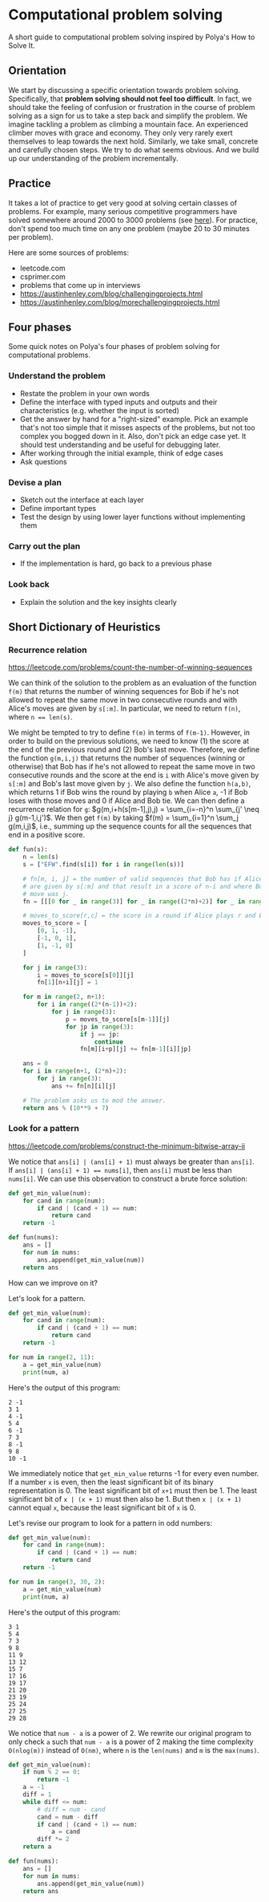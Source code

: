 # Computational problem solving

A short guide to computational problem solving inspired by Polya's How to Solve It.

## Orientation

We start by discussing a specific orientation towards problem solving. Specifically, that **problem solving should not feel too difficult**. In fact, we should take the feeling of confusion or frustration in the course of problem solving as a sign for us to take a step back and simplify the problem. We imagine tackling a problem as climbing a mountain face. An experienced climber moves with grace and economy. They only very rarely exert themselves to leap towards the next hold. Similarly, we take small, concrete and carefully chosen steps. We try to do what seems obvious. And we build up our understanding of the problem incrementally.

## Practice

It takes a lot of practice to get very good at solving certain classes of problems. For example, many serious competitive programmers have solved somewhere around 2000 to 3000 problems (see [here](https://www.redgreencode.com/many-problems-need-solve/)). For practice, don't spend too much time on any one problem (maybe 20 to 30 minutes per problem). 

Here are some sources of problems:
* leetcode.com
* csprimer.com
* problems that come up in interviews
* https://austinhenley.com/blog/challengingprojects.html
* https://austinhenley.com/blog/morechallengingprojects.html

## Four phases

Some quick notes on Polya's four phases of problem solving for computational problems.

### Understand the problem

* Restate the problem in your own words
* Define the interface with typed inputs and outputs and their characteristics (e.g. whether the input is sorted)
* Get the answer by hand for a "right-sized" example. Pick an example that's not too simple that it misses aspects of the problems, but not too complex you bogged down in it. Also, don't pick an edge case yet. It should test understanding and be useful for debugging later.
* After working through the initial example, think of edge cases
* Ask questions

### Devise a plan

* Sketch out the interface at each layer
* Define important types
* Test the design by using lower layer functions without implementing them

### Carry out the plan

* If the implementation is hard, go back to a previous phase

### Look back

* Explain the solution and the key insights clearly

## Short Dictionary of Heuristics

### Recurrence relation

https://leetcode.com/problems/count-the-number-of-winning-sequences

We can think of the solution to the problem as an evaluation of the function `f(m)` that returns the number of winning sequences for Bob if he's not allowed to repeat the same move in two consecutive rounds and with Alice's moves are given by `s[:m]`. In particular, we need to return `f(n)`, where `n == len(s)`.

We might be tempted to try to define `f(m)` in terms of `f(m-1)`. However, in order to build on the previous solutions, we need to know (1) the score at the end of the previous round and (2) Bob's last move. Therefore, we define the function `g(m,i,j)` that returns the number of sequences (winning or otherwise) that Bob has if he's not allowed to repeat the same move in two consecutive rounds and the score at the end is `i` with Alice's move given by `s[:m]` and Bob's last move given by `j`. We also define the function `h(a,b)`, which returns 1 if Bob wins the round by playing `b` when Alice `a`, -1 if Bob loses with those moves and 0 if Alice and Bob tie. We can then define a recurrence relation for `g`: $g(m,i+h(s[m-1],j),j) = \sum_{i=-n}^n \sum_{j' \neq j} g(m-1,i,j')$. We then get `f(m)` by taking $f(m) = \sum_{i=1}^n \sum_j g(m,i,j)$, i.e., summing up the sequence counts for all the sequences that end in a positive score.

```python
def fun(s):
	n = len(s)
	s = ["EFW".find(s[i]) for i in range(len(s))]

	# fn[m, i, j] = the number of valid sequences that Bob has if Alice's moves
	# are given by s[:m] and that result in a score of n-i and where Bob's last
	# move was j.
	fn = [[[0 for _ in range(3)] for _ in range((2*n)+2)] for _ in range(n+1)]

	# moves_to_score[r,c] = the score in a round if Alice plays r and Bob plays c.
	moves_to_score = [
		[0, 1, -1],
		[-1, 0, 1],
		[1, -1, 0]
	]

	for j in range(3):
		i = moves_to_score[s[0]][j]
		fn[1][n+i][j] = 1

	for m in range(2, n+1):
		for i in range((2*(n-1))+2):
			for j in range(3):
				p = moves_to_score[s[m-1]][j]
				for jp in range(3):
					if j == jp:
						continue
					fn[m][i+p][j] += fn[m-1][i][jp]

	ans = 0
	for i in range(n+1, (2*n)+2):
		for j in range(3):
			ans += fn[n][i][j]

	# The problem asks us to mod the answer.
	return ans % (10**9 + 7)
```

### Look for a pattern

https://leetcode.com/problems/construct-the-minimum-bitwise-array-ii

We notice that `ans[i] | (ans[i] + 1)` must always be greater than `ans[i]`. If `ans[i] | (ans[i] + 1) == nums[i]`, then `ans[i]` must be less than `nums[i]`. We can use this observation to construct a brute force solution:

```python
def get_min_value(num):
	for cand in range(num):
		if cand | (cand + 1) == num:
			return cand
	return -1

def fun(nums):
	ans = []
	for num in nums:
	    ans.append(get_min_value(num))
	return ans
```

How can we improve on it?

Let's look for a pattern.

```python
def get_min_value(num):
	for cand in range(num):
		if cand | (cand + 1) == num:
			return cand
	return -1

for num in range(2, 11):
	a = get_min_value(num)
	print(num, a)
```

Here's the output of this program:

```
2 -1
3 1
4 -1
5 4
6 -1
7 3
8 -1
9 8
10 -1
```

We immediately notice that `get_min_value` returns -1 for every even number. If a number `x` is even, then the least significant bit of its binary representation is 0. The least significant bit of `x+1` must then be 1. The least significant bit of `x | (x + 1)` must then also be 1. But then `x | (x + 1)` cannot equal `x`, because the least significant bit of `x` is 0.

Let's revise our program to look for a pattern in odd numbers:

```python
def get_min_value(num):
	for cand in range(num):
		if cand | (cand + 1) == num:
			return cand
	return -1

for num in range(3, 30, 2):
	a = get_min_value(num)
	print(num, a)
```

Here's the output of this program:

```
3 1
5 4
7 3
9 8
11 9
13 12
15 7
17 16
19 17
21 20
23 19
25 24
27 25
29 28
```

We notice that `num - a` is a power of 2. We rewrite our original program to only check `a` such that `num - a` is a power of 2 making the time complexity `O(nlog(m))` instead of `O(nm)`, where `n` is the `len(nums)` and `m` is the `max(nums)`.

```python
def get_min_value(num):
	if num % 2 == 0:
		return -1
	a = -1
	diff = 1
	while diff <= num:
		# diff = num - cand
		cand = num - diff
		if cand | (cand + 1) == num:
			a = cand
		diff *= 2
	return a

def fun(nums):
	ans = []
	for num in nums:
	    ans.append(get_min_value(num))
	return ans
```
